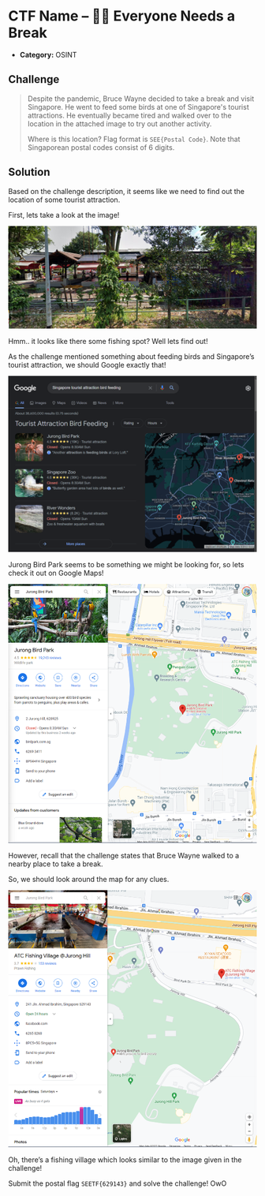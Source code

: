 # CTF Name – 🧑‍🎓 Everyone Needs a Break

-   **Category:** OSINT

## Challenge

> Despite the pandemic, Bruce Wayne decided to take a break and visit Singapore. He went to feed some birds at one of Singapore's tourist attractions. He eventually became tired and walked over to the location in the attached image to try out another activity.
>
> Where is this location?
> Flag format is `SEE{Postal Code}`. Note that Singaporean postal codes consist of 6 digits.

## Solution

Based on the challenge description, it seems like we need to find out the location of some tourist attraction.

First, lets take a look at the image!

![challenge](challenge.png)

Hmm.. it looks like there some fishing spot? Well lets find out!

As the challenge mentioned something about feeding birds and Singapore’s tourist attraction, we should Google exactly that!

![google_search](google_search.png)

Jurong Bird Park seems to be something we might be looking for, so lets check it out on Google Maps!

![jurong_bird_park](jurong_bird_park.png)

However, recall that the challenge states that Bruce Wayne walked to a nearby place to take a break.

So, we should look around the map for any clues.

![atc_fishing_village](atc_fishing_village.png)

Oh, there’s a fishing village which looks similar to the image given in the challenge!

Submit the postal flag `SEETF{629143}` and solve the challenge! OwO

